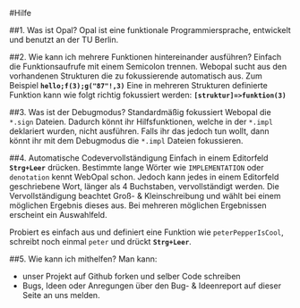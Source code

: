 #Hilfe

##1. Was ist Opal?
Opal ist eine funktionale Programmiersprache, entwickelt und benutzt an der TU Berlin.

##2. Wie kann ich mehrere Funktionen hintereinander ausführen?
Einfach die Funktionsaufrufe mit einem Semicolon trennen. Webopal sucht aus den vorhandenen Strukturen die zu fokussierende automatisch aus.
Zum Beispiel **`hello;f(3);g("87"!,3)`**
Eine in mehreren Strukturen definierte Funktion kann wie folgt richtig fokussiert werden:
**`[struktur]=>funktion(3)`**

##3. Was ist der Debugmodus?
Standardmäßig fokussiert Webopal die `*.sign` Dateien. Dadurch könnt ihr Hilfsfunktionen, welche in der `*.impl` deklariert wurden, nicht ausführen. Falls ihr das jedoch tun wollt, dann könnt ihr mit dem Debugmodus die `*.impl` Dateien fokussieren.

##4. Automatische Codevervollständigung
Einfach in einem Editorfeld **`Strg+Leer`** drücken. Bestimmte lange Wörter wie `IMPLEMENTATION` oder `denotation` kennt WebOpal schon. Jedoch kann jedes in einem Editorfeld geschriebene Wort, länger als 4 Buchstaben, vervollständigt werden. Die Vervollständigung beachtet Groß- & Kleinschreibung und wählt bei einem möglichen Ergebnis dieses aus. Bei mehreren möglichen Ergebnissen erscheint ein Auswahlfeld.

Probiert es einfach aus und definiert eine Funktion wie `peterPepperIsCool`, schreibt noch einmal `peter` und drückt **`Strg+Leer`**.

##5. Wie kann ich mithelfen?
Man kann:

* unser Projekt auf Github forken und selber Code schreiben
* Bugs, Ideen oder Anregungen über den Bug- & Ideenreport auf dieser Seite an uns melden.
